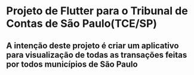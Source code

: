 # Projeto de Flutter para o Tribunal de Contas de São Paulo(TCE/SP)

## A intenção deste projeto é criar um aplicativo para visualização de todas as transações feitas por todos municípios de São Paulo
